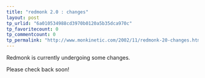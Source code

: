 ```yaml
---
title: "redmonk 2.0 : changes"
layout: post
tp_urlid: "6a010534988cd3970b0120a5b35dca970c"
tp_favoritecount: 0
tp_commentcount: 0
tp_permalink: "http://www.monkinetic.com/2002/11/redmonk-20-changes.html"
---
```

Redmonk is currently undergoing some changes.

Please check back soon!
